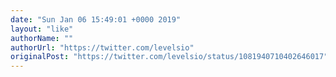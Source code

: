 ```yaml
---
date: "Sun Jan 06 15:49:01 +0000 2019"
layout: "like"
authorName: "؜"
authorUrl: "https://twitter.com/levelsio"
originalPost: "https://twitter.com/levelsio/status/1081940710402646017"
---
```

